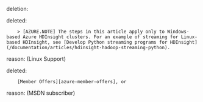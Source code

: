 deletion:

deleted:

		> [AZURE.NOTE] The steps in this article apply only to Windows-based Azure HDInsight clusters. For an example of streaming for Linux-based HDInsight, see [Develop Python streaming programs for HDInsight](/documentation/articles/hdinsight-hadoop-streaming-python).

reason: (Linux Support)

deleted:

		[Member Offers][azure-member-offers], or

reason: (MSDN subscriber)

